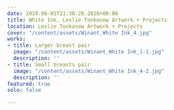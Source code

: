 ```yaml
---
date: 2019-06-01T21:30:28.2828+00:00
title: White Ink, Leslie Tonkonow Artwork + Projects
location: Leslie Tonkonow Artwork + Projects
cover: "/content/assets/Winant_White Ink_4.jpg"
works:
- title: Larger breast pair
  image: "/content/assets/Winant_White Ink_1-1.jpg"
  description: ''
- title: Small breasts pair
  image: "/content/assets/Winant_White Ink_4-2.jpg"
  description: ''
featured: true
solo: false

---
```

